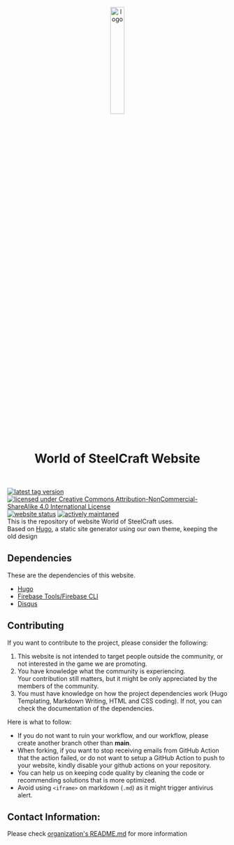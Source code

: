 <p align="center" width="20px">
  <img src="https://files.worldofsteelcraft.tk/assets/web/logo.png" alt="logo" width="25%"/><br>  
  <h1 align="center">World of SteelCraft Website</h1>
  <br>
</p>

[![latest tag version](https://img.shields.io/github/v/tag/worldofsteelcraft/woscweb?color=green&style=plastic)](https://github.com/worldofsteelcraft/woscweb/tags)
[![licensed under Creative Commons Attribution-NonCommercial-ShareAlike 4.0 International License](https://i.creativecommons.org/l/by-nc-sa/4.0/88x31.png)](https://github.com/worldofsteelcraft/woscweb/blob/main/LICENSE)
[![website status](https://img.shields.io/website?down_color=red&down_message=offline&label=WoSC%20Website&style=plastic&up_color=green&up_message=online&url=https%3A%2F%2Fworldofsteelcraft.tk)](https://next.worldofsteelcraft.tk)
[![actively maintaned](https://img.shields.io/maintenance/yes/2022?style=plastic)](https://github.com/worldofsteelcraft/woscweb/commits/main)  
This is the repository of website World of SteelCraft uses.  
Based on [Hugo](https://gohugo.io), a static site generator using our own theme, keeping the old design

## Dependencies
These are the dependencies of this website.
- [Hugo](https://gohugo.io)
- [Firebase Tools/Firebase CLI](https://firebase.google.com/docs/cli)
- [Disqus](https://disqus.com)

## Contributing
If you want to contribute to the project, please consider the following:
1. This website is not intended to target people outside the community, or not interested in the game we are promoting.
2. You have knowledge what the community is experiencing.  
Your contribution still matters, but it might be only appreciated by the members of the community.
3. You must have knowledge on how the project dependencies work (Hugo Templating, Markdown Writing, HTML and CSS coding). If not, you can check the documentation of the dependencies.

Here is what to follow:
- If you do not want to ruin your workflow, and our workflow, please create another branch other than **main**.
- When forking, if you want to stop receiving emails from GitHub Action that the action failed, or do not want to setup a GitHub Action to push to your website, kindly disable your github actions on your repository.
- You can help us on keeping code quality by cleaning the code or recommending solutions that is more optimized.
- Avoid using ``<iframe>`` on markdown (``.md``) as it might trigger antivirus alert.

## Contact Information:
Please check [organization's README.md](https://github.com/worldofsteelcraft/.github/blob/main/profile/README.md) for more information
